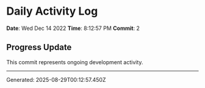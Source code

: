 # Daily Activity Log

**Date**: Wed Dec 14 2022
**Time**: 8:12:57 PM
**Commit**: 2

## Progress Update

This commit represents ongoing development activity.

---
Generated: 2025-08-29T00:12:57.450Z
